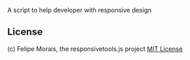A script to help developer with responsive design


## License
(c) Felipe Morais, the responsivetools.js project
[MIT License](http://en.wikipedia.org/wiki/MIT_License)

